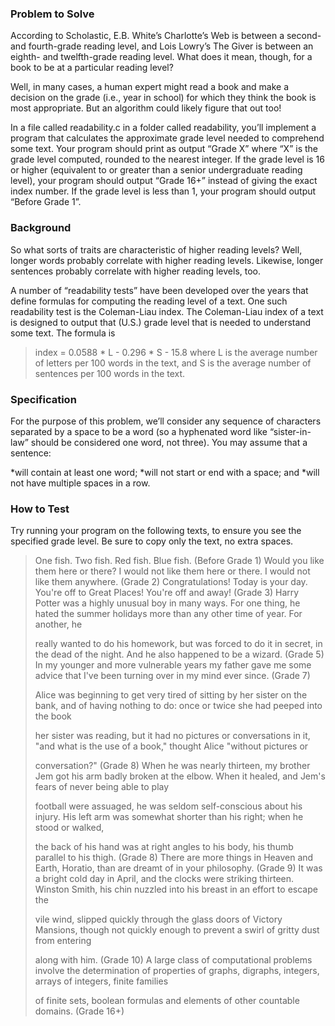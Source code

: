 ### Problem to Solve
According to Scholastic, E.B. White’s Charlotte’s Web is between a second- and fourth-grade reading level, and Lois Lowry’s The Giver is between an eighth- and twelfth-grade reading level. What does it mean, though, for a book to be at a particular reading level?

Well, in many cases, a human expert might read a book and make a decision on the grade (i.e., year in school) for which they think the book is most appropriate. But an algorithm could likely figure that out too!

In a file called readability.c in a folder called readability, you’ll implement a program that calculates the approximate grade level needed to comprehend some text. Your program should print as output “Grade X” where “X” is the grade level computed, rounded to the nearest integer. If the grade level is 16 or higher (equivalent to or greater than a senior undergraduate reading level), your program should output “Grade 16+” instead of giving the exact index number. If the grade level is less than 1, your program should output “Before Grade 1”.

### Background
So what sorts of traits are characteristic of higher reading levels? Well, longer words probably correlate with higher reading levels. Likewise, longer sentences probably correlate with higher reading levels, too.

A number of “readability tests” have been developed over the years that define formulas for computing the reading level of a text. One such readability test is the Coleman-Liau index. The Coleman-Liau index of a text is designed to output that (U.S.) grade level that is needed to understand some text. The formula is

> index = 0.0588 * L - 0.296 * S - 15.8
where L is the average number of letters per 100 words in the text, and S is the average number of sentences per 100 words in the text.

### Specification
For the purpose of this problem, we’ll consider any sequence of characters separated by a space to be a word (so a hyphenated word like “sister-in-law” should be considered one word, not three). You may assume that a sentence:

*will contain at least one word;
*will not start or end with a space; and
*will not have multiple spaces in a row.

### How to Test
Try running your program on the following texts, to ensure you see the specified grade level. Be sure to copy only the text, no extra spaces.

>One fish. Two fish. Red fish. Blue fish. (Before Grade 1)
>Would you like them here or there? I would not like them here or there. I would not like them anywhere. (Grade 2)
>Congratulations! Today is your day. You're off to Great Places! You're off and away! (Grade 3)
>Harry Potter was a highly unusual boy in many ways. For one thing, he hated the summer holidays more than any other time of year. For another, he 
>
>really wanted to do his homework, but was forced to do it in secret, in the dead of the night. And he also happened to be a wizard. (Grade 5)
>In my younger and more vulnerable years my father gave me some advice that I've been turning over in my mind ever since. (Grade 7)
>
>Alice was beginning to get very tired of sitting by her sister on the bank, and of having nothing to do: once or twice she had peeped into the book 
>
>her sister was reading, but it had no pictures or conversations in it, "and what is the use of a book," thought Alice "without pictures or 
>
>conversation?" (Grade 8)
>When he was nearly thirteen, my brother Jem got his arm badly broken at the elbow. When it healed, and Jem's fears of never being able to play 
>
>football were assuaged, he was seldom self-conscious about his injury. His left arm was somewhat shorter than his right; when he stood or walked, 
>
>the back of his hand was at right angles to his body, his thumb parallel to his thigh. (Grade 8)
>There are more things in Heaven and Earth, Horatio, than are dreamt of in your philosophy. (Grade 9)
>It was a bright cold day in April, and the clocks were striking thirteen. Winston Smith, his chin nuzzled into his breast in an effort to escape the 
>
>vile wind, slipped quickly through the glass doors of Victory Mansions, though not quickly enough to prevent a swirl of gritty dust from entering 
>
>along with him. (Grade 10)
>A large class of computational problems involve the determination of properties of graphs, digraphs, integers, arrays of integers, finite families 
>
>of finite sets, boolean formulas and elements of other countable domains. (Grade 16+)